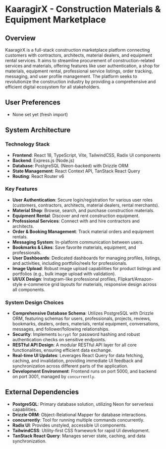 # KaaragirX - Construction Materials & Equipment Marketplace

## Overview
KaaragirX is a full-stack construction marketplace platform connecting customers with contractors, architects, material dealers, and equipment rental services. It aims to streamline procurement of construction-related services and materials, offering features like user authentication, a shop for materials, equipment rental, professional service listings, order tracking, messaging, and user profile management. The platform seeks to revolutionize the construction industry by providing a comprehensive and efficient digital ecosystem for all stakeholders.

## User Preferences
- None set yet (fresh import)

## System Architecture

### Technology Stack
- **Frontend**: React 18, TypeScript, Vite, TailwindCSS, Radix UI components
- **Backend**: Express.js (Node.js)
- **Database**: PostgreSQL (Neon-backed) with Drizzle ORM
- **State Management**: React Context API, TanStack React Query
- **Routing**: React Router v6

### Key Features
- **User Authentication**: Secure login/registration for various user roles (customers, contractors, architects, material dealers, rental merchants).
- **Material Shop**: Browse, search, and purchase construction materials.
- **Equipment Rental**: Discover and rent construction equipment.
- **Professional Services**: Connect with and hire contractors and architects.
- **Order & Booking Management**: Track material orders and equipment rentals.
- **Messaging System**: In-platform communication between users.
- **Bookmarks & Likes**: Save favorite materials, equipment, and professionals.
- **User Dashboards**: Dedicated dashboards for managing profiles, listings, and activities, including portfolio/reels for professionals.
- **Image Upload**: Robust image upload capabilities for product listings and portfolios (e.g., bulk image upload with validation).
- **UI/UX Design**: Instagram-like professional profiles, Flipkart/Amazon-style e-commerce grid layouts for materials, responsive design across all components.

### System Design Choices
- **Comprehensive Database Schema**: Utilizes PostgreSQL with Drizzle ORM, featuring schemas for users, professionals, projects, reviews, bookmarks, dealers, orders, materials, rental equipment, conversations, messages, and follower/following relationships.
- **Security**: Implements `bcrypt` for password hashing and robust authentication checks on sensitive endpoints.
- **RESTful API Design**: A modular RESTful API layer for all core functionalities, ensuring efficient data exchange.
- **Real-time UI Updates**: Leverages React Query for data fetching, caching, and invalidation, providing immediate UI feedback and synchronization across different parts of the application.
- **Development Environment**: Frontend runs on port 5000, and backend on port 3001, managed by `concurrently`.

## External Dependencies
- **PostgreSQL**: Primary database solution, utilizing Neon for serverless capabilities.
- **Drizzle ORM**: Object-Relational Mapper for database interactions.
- **concurrently**: Tool for running multiple commands concurrently.
- **Radix UI**: Provides unstyled, accessible UI components.
- **TailwindCSS**: Utility-first CSS framework for rapid UI development.
- **TanStack React Query**: Manages server state, caching, and data synchronization.